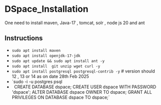 # DSpace_Installation

 One need to install maven, Java-17 , tomcat, solr , node js 20 and ant 

 ## Instructions
 -  `sudo apt install maven`
 -   `sudo apt install openjdk-17-jdk`
 -   `sudo apt update && sudo apt install ant -y`
 -   `sudo apt install  git unzip wget curl -y`
 -   `sudo apt install postgresql postgresql-contrib -y`  # version should 12 , 13 or 14 as on date 28th Feb 2025
 -   `sudo -i -u postgres psql
 - ` `CREATE DATABASE dspace;
CREATE USER dspace WITH PASSWORD 'dspace';
ALTER DATABASE dspace OWNER TO dspace;
GRANT ALL PRIVILEGES ON DATABASE dspace TO dspace;`


